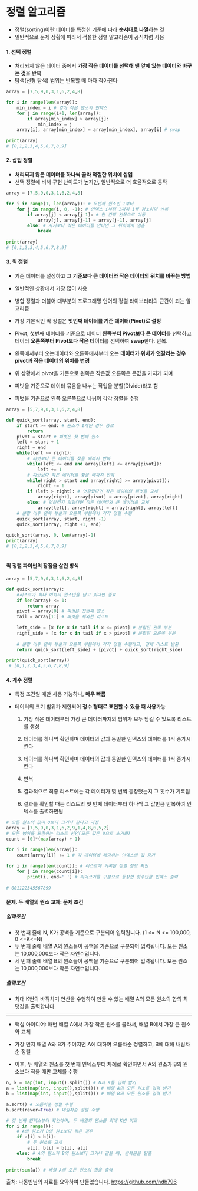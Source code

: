 # 정렬 알고리즘

- 정렬(sorting)이란 데이터를 특정한 기준에 따라 **순서대로 나열**하는 것
- 일반적으로 문제 상황에 따라서 적절한 정렬 알고리즘이 공식처럼 사용

#### 1. 선택 정렬

- 처리되지 않은 데이터 중에서 **가장 작은 데이터를 선택해 맨 앞에 있는 데이터와 바꾸는 것**을 반복
- 탐색(선형 탐색) 범위는 반복할 때 마다 작아진다

```python
array = [7,5,9,0,3,1,6,2,4,8]

for i in range(len(array)):
    min_index = i # 갖아 작은 원소의 인덱스
    for j in range(i+1, len(array)):
        if array[min_index] > array[j]:
            min_index = j
    array[i], array[min_index] = array[min_index], array[i] # swap
    
print(array)
# [0,1,2,3,4,5,6,7,8,9]
```

#### 2. 삽입 정렬

- **처리되지 않은 데이터를 하나씩 골라 적절한 위치에 삽입**
- 선택 정렬에 비해 구현 난이도가 높지만, 일반적으로 더 효율적으로 동작

```python
array = [7,5,9,0,3,1,6,2,4,8]

for i in range(1, len(array)): # 두번째 원소인 1부터 
    for j in range(i, 0, -1): # 인덱스 i부터 1까지 1씩 감소하며 반복
        if array[j] < array[j-1]: # 한 칸씩 왼쪽으로 이동
            array[j], array[j-1] = array[j-1], array[j]
        else: # 자기보다 작은 데이터를 만나면 그 위치에서 멈춤
            break
            
print(array)
# [0,1,2,3,4,5,6,7,8,9]
```

#### 3. 퀵 정렬

- 기준 데이터를 설정하고 그 **기준보다 큰 데이터와 작은 데이터의 위치를 바꾸는 방법**
- 일반적인 상황에서 가장 많이 사용
- 병합 정렬과 더불어 대부분의 프로그래밍 언어의 정렬 라이브러리의 근간이 되는 알고리즘
- 가장 기본적인 퀵 정렬은 **첫번째 데이터를 기준 데이터(Pivot)로 설정**

- Pivot, 첫번째 데이터를 기준으로 데이터 **왼쪽부터 Pivot보다 큰 데이터**를 선택하고 데이터 **오른쪽부터 Pivot보다 작은 데이터**를 선택하여 **swap**한다. 반복. 
- 왼쪽에서부터 오는데이터와 오른쪽에서부터 오는 **데이터가 위치가 엇갈리는 경우** **pivot과 작은 데이터의 위치를 변경**
- 위 상황에서 pivot을 기준으로 왼쪽은 작은값 오른쪽은 큰값을 가지게 되며
- 피벗을 기준으로 데이터 묶음을 나누는 작업을 분할(DIvide)라고 함
- 피벗을 기준으로 왼쪽 오른쪽으로 나뉘어 각각 정렬을 수행

```python
array = [5,7,9,0,3,1,6,2,4,8]

def quick_sort(array, start, end):
    if start >= end: # 원소가 1개인 경우 종료
        return
    pivot = start # 피벗은 첫 번째 원소
    left = start + 1
    right = end
    while(left <= right):
        # 피벗보다 큰 데이터를 찾을 때까지 반복
        while(left <= end and array[left] <= array[pivot]):
            left += 1
        # 피벗보다 작은 데이터를 찾을 때까지 반복
        while(right > start and array[right] >= array[pivot]):
            right -= 1
        if (left > right): # 엇갈렸다면 작은 데이터와 피벗을 교체
        	array[right], array[pivot] = array[pivot], array[right]
        else: # 엇갈리지 않았다면 작은 데이터와 큰 데이터를 교체
            array[left], array[right] = array[right], array[left]
    # 분할 이후 왼쪽 부분과 오른쪽 부분에서 각각 정렬 수행
    quick_sort(array, start, right -1)
    quick_sort(array, right +1, end)
    
quick_sort(array, 0, len(array)-1)
print(array)
# [0,1,2,3,4,5,6,7,8,9]
            
```

#### 퀵 정렬 파이썬의 장점을 살린 방식

```python
array = [5,7,9,0,3,1,6,2,4,8]

def quick_sort(array):
    #리스트가 하나 이하의 원소만을 담고 있다면 종료
    if len(array) <= 1:
        return array
    pivot = array[0] # 피벗은 첫번째 원소
    tail = array[1:] # 피벗을 제외한 리스트
    
    left_side = [x for x in tail if x <= pivot] # 분할된 왼쪽 부분
    right_side = [x for x in tail if x > pivot] # 분할된 오른쪽 부분
    
    # 분할 이후 왼쪽 부분과 오른쪽 부분에서 각각 정렬 수행하고, 전체 리스트 반환
    return quick_sort(left_side) + [pivot] + quick_sort(right_side)

print(quick_sort(array))
 # [0,1,2,3,4,5,6,7,8,9]   
```



#### 4. 계수 정렬

- 특정 조건일 때만 사용 가능하나, **매우 빠름**

- 데이터의 크기 범위가 제한되어 **정수 형태로 표현할 수 있을 때 사용**가능

  1. 가장 작은 데이터부터 가장 큰 데이터까지의 범위가 모두 담길 수 있도록 리스트를 생성

  2. 데이터를 하나씩 확인하며 데이터의 값과 동일한 인덱스의 데이터를 1씩 증가시킨다
  3. 데이터를 하나씩 확인하며 데이터의 값과 동일한 인덱스의 데이터를 1씩 증가시킨다
  4. 반복
  5. 결과적으로 최종 리스트에는 각 데이터가 몇 번씩 등장했는지 그 횟수가 기록됨
  6. 결과를 확인할 때는 리스트의 첫 번째 데이터부터 하나씩 그 값만큼 반복하여 인덱스를 출력하면됨

```python
# 모든 원소의 값이 0보다 크거나 같다고 가정
array = [7,5,9,0,3,1,6,2,9,1,4,8,0,5,2]
# 모든 범위를 포함하는 리스트 선언(모든 값은 0으로 초기화)
count = [0]*(max(array) + 1)

for i in range(len(array)):
    count[array[i]] += 1 # 각 데이터에 해당하는 인덱스의 값 증가
    
for i in range(len(count)): # 리스트에 기록된 정렬 정보 확인
    for j in range(count[i]):
        print(i, end=' ') # 띄어쓰기를 구분으로 등장한 횟수만큼 인덱스 출력
        
# 001122345567899
```



#### 문제. 두 배열의 원소 교체: 문제 조건

##### 입력조건

- 첫 번째 줄에 N, K가 공백을 기준으로 구분되어 입력됩니다. (1 <= N <= 100,000, 0 <=K<=N)
- 두 번째 줄에 배열 A의 원소들이 공백을 기준으로 구분되어 입력됩니다. 모든 원소는 10,000,000보다 작은 자연수입니다.
- 세 번째 줄에 배열 B의 원소들이 공백을 기준으로 구분되어 입력됩니다. 모든 원소는 10,000,000보다 작은 자연수입니다.

##### 출력조건

- 최대 K번의 바꿔치기 연산을 수행하여 만들 수 있는 배열 A의 모든 원소의 합의 최댓값을 출력합니다.

---

- 핵심 아이디어: 매번 배열 A에서 가장 작은 원소를 골라서, 배열 B에서 가장 큰 원소와 교체

- 가장 먼저 배열 A와 B가 주어지면 A에 대하여 오름차순 정렬하고, B에 대해 내림차순 정렬

- 이후, 두 배열의 원소를 첫 번째 인덱스부터 차례로 확인하면서 A의 원소가 B의 원소보다 작을 때만 교체를 수행

  

```python
n, k = map(int, input().split()) # N과 K를 입력 받기
a = list(map(int, input(),split())) # 배열 A의 모든 원소를 입력 받기
b = list(map(int, input(),split())) # 배열 B의 모든 원소를 입력 받기

a.sort() # 오름차순 정렬 수행
b.sort(rever=True) # 내림차순 정렬 수행

# 첫 번째 인덱스부터 확인하며, 두 배열의 원소를 최대 K번 비교
for i in range(k):
    # A의 원소가 B의 원소보다 작은 경우
    if a[i] < b[i]:
        # 두 원소를 교체
        a[i], b[i] = b[i], a[i]
    else: # A의 원소가 B의 원소보다 크거나 같을 때, 반복문을 탈출
        break
        
print(sum(a)) # 배열 A의 모든 원소의 합을 출력
```







출처: 나동빈님의 자료를 요약하여 만들었습니다. https://github.com/ndb796